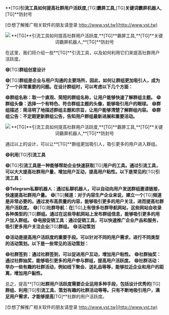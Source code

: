 **[TG]**引流工具如何提高社群用户活跃度,**[TG]**霸屏工具,**[TG]**关键词霸屏机器人,**[TG]**防封号

[😍想了解推广相关软件的朋友请登录 http://www.vst.tw](http://www.vst.tw)

 <center><img src="https://vst.tw/MP4/tuiguang/png/4.png" alt="**[TG]**引流工具如何提高社群用户活跃度,**[TG]**霸屏工具,**[TG]**关键词霸屏机器人,**[TG]**防封号"></center>

在这里，我们将介绍一些**[TG]**引流工具，以及如何利用它们来提高社群用户活跃度。

**😄**[TG]**群组创意设计**

**😄**[TG]**群组是企业与用户沟通的主要场所，因此，如何让群组更加吸引人，成为了一个非常重要的问题。在设计群组时，可以考虑以下几个方面：**

**😄群组名称：取一个直观、简短的群组名称，让用户能够快速了解群组主题。**
**😄群组头像：选择一个有特色、符合群组主题的头像，能够吸引用户的眼球。**
**😄群组描述：简洁明了地描述群组主题和宗旨，让用户能够清楚了解群组内容。**
**😄群组公告：不定期更新群组公告，告知用户群组最新进展和重要活动。**

 <center><img src="https://vst.tw/MP4/tuiguang/png/6.png" alt="**[TG]**引流工具如何提高社群用户活跃度,**[TG]**霸屏工具,**[TG]**关键词霸屏机器人,**[TG]**防封号"></center>

通过以上的设计，可以让**[TG]**群组更加吸引人，吸引更多的用户进入群组。

**😄利用**[TG]**引流工具**

**😄**[TG]**引流工具是一种能够帮助企业快速获取**[TG]**用户的工具。通过引流工具，可以大大提高社群用户量，增加用户互动，提高用户粘性。以下是常见的**[TG]**引流工具：**

**😄Telegram私聊机器人：通过私聊机器人，可以自动向用户发送群组邀请链接，快速提高社群用户量。**
**😄**[TG]**频道：对于内容生产企业来说，建立一个**[TG]**频道是非常必要的。通过发布高质量的内容，能够吸引更多的用户关注，进而提高社群用户活跃度。**
**😄**[TG]**社群导航：在**[TG]**上有很多社群导航网站，这些网站会收录各种类型的**[TG]**群组。通过在这些导航网站上发布群组信息，能够吸引更多的用户加入群组。**
**😄电报促销工具：通过促销工具，可以快速推广企业产品和服务，吸引更多用户关注企业**[TG]**群组。**
**😄活动策划**

**😄活动是提高用户活跃度的重要手段。可以针对不同的用户需求，进行不同类型的活动策划。以下是一些常见的活动策划：**

**😄社群签到：通过社群签到，可以促进用户互动，增加用户粘性。**
**😄社群抽奖：通过社群抽奖，能够吸引更多的用户参与群组，提高用户活跃度。**
**😄社群活动：举办一些有趣的社群活动，例如线下聚会、送礼品等等，能够拉近企业和用户的距离，增加用户黏性。**

总之，提高**[TG]**社群用户活跃度需要企业运用多种手段，包括设计优秀的**[TG]**群组、利用**[TG]**引流工具、策划有趣的社群活动等等。只有不断地吸引用户，满足用户需求，才能够提高**[TG]**社群的用户活跃度。

[😍想了解推广相关软件的朋友请登录 http://www.vst.tw](http://www.vst.tw)



